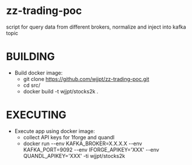 # zz-trading-poc

script for query data from different brokers, normalize and inject into kafka topic

# BUILDING

- Build docker image:
  * git clone https://github.com/wjjpt/zz-trading-poc.git
  * cd src/
  * docker build -t wjjpt/stocks2k .

# EXECUTING

- Execute app using docker image:
  * collect API keys for 1forge and quandl
  * docker run --env KAFKA_BROKER=X.X.X.X --env KAFKA_PORT=9092 --env IFORGE_APIKEY='XXX' --env QUANDL_APIKEY='XXX' -ti wjjpt/stocks2k

